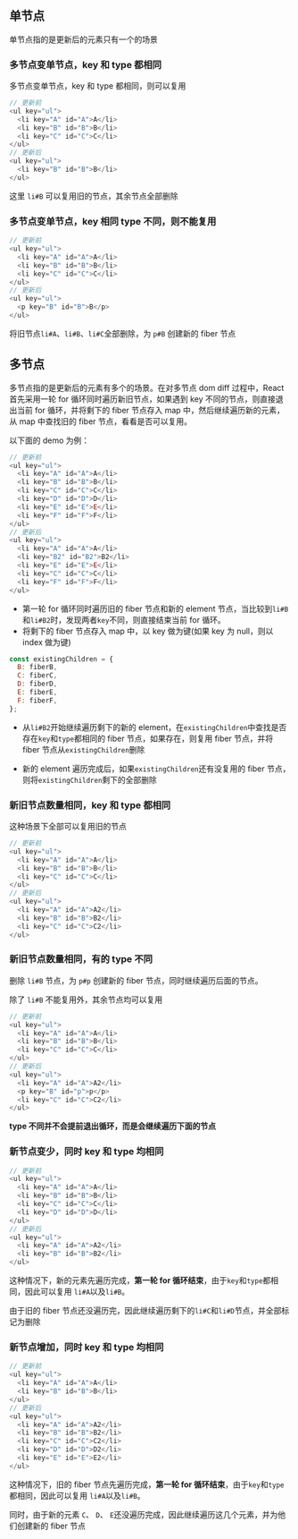 ## 单节点

单节点指的是更新后的元素只有一个的场景

### 多节点变单节点，key 和 type 都相同

多节点变单节点，key 和 type 都相同，则可以复用

```js
// 更新前
<ul key="ul">
  <li key="A" id="A">A</li>
  <li key="B" id="B">B</li>
  <li key="C" id="C">C</li>
</ul>
// 更新后
<ul key="ul">
  <li key="B" id="B">B</li>
</ul>
```

这里 `li#B` 可以复用旧的节点，其余节点全部删除

### 多节点变单节点，key 相同 type 不同，则不能复用

```js
// 更新前
<ul key="ul">
  <li key="A" id="A">A</li>
  <li key="B" id="B">B</li>
  <li key="C" id="C">C</li>
</ul>
// 更新后
<ul key="ul">
  <p key="B" id="B">B</p>
</ul>
```

将旧节点`li#A`、`li#B`、`li#C`全部删除，为 `p#B` 创建新的 fiber 节点

## 多节点

多节点指的是更新后的元素有多个的场景。在对多节点 dom diff 过程中，React 首先采用一轮 for 循环同时遍历新旧节点，如果遇到 key 不同的节点，则直接退出当前 for 循环，并将剩下的 fiber 节点存入 map 中，然后继续遍历新的元素，从 map 中查找旧的 fiber 节点，看看是否可以复用。

以下面的 demo 为例：

```js
// 更新前
<ul key="ul">
  <li key="A" id="A">A</li>
  <li key="B" id="B">B</li>
  <li key="C" id="C">C</li>
  <li key="D" id="D">D</li>
  <li key="E" id="E">E</li>
  <li key="F" id="F">F</li>
</ul>
// 更新后
<ul key="ul">
  <li key="A" id="A">A</li>
  <li key="B2" id="B2">B2</li>
  <li key="E" id="E">E</li>
  <li key="C" id="C">C</li>
  <li key="F" id="F">F</li>
</ul>
```

- 第一轮 for 循环同时遍历旧的 fiber 节点和新的 element 节点，当比较到`li#B` 和`li#B2`时，发现两者`key`不同，则直接结束当前 for 循环。
- 将剩下的 fiber 节点存入 map 中，以 key 做为键(如果 key 为 null，则以 index 做为键)

```js
const existingChildren = {
  B: fiberB,
  C: fiberC,
  D: fiberD,
  E: fiberE,
  F: fiberF,
};
```

- 从`li#B2`开始继续遍历剩下的新的 element，在`existingChildren`中查找是否存在`key`和`type`都相同的 fiber 节点，如果存在，则复用 fiber 节点，并将 fiber 节点从`existingChildren`删除

- 新的 element 遍历完成后，如果`existingChildren`还有没复用的 fiber 节点，则将`existingChildren`剩下的全部删除

### 新旧节点数量相同，key 和 type 都相同

这种场景下全部可以复用旧的节点

```js
// 更新前
<ul key="ul">
  <li key="A" id="A">A</li>
  <li key="B" id="B">B</li>
  <li key="C" id="C">C</li>
</ul>
// 更新后
<ul key="ul">
  <li key="A" id="A">A2</li>
  <li key="B" id="B">B2</li>
  <li key="C" id="C">C2</li>
</ul>
```

### 新旧节点数量相同，有的 type 不同

删除 `li#B` 节点，为 `p#p` 创建新的 fiber 节点，同时继续遍历后面的节点。

除了 `li#B` 不能复用外，其余节点均可以复用

```js
// 更新前
<ul key="ul">
  <li key="A" id="A">A</li>
  <li key="B" id="B">B</li>
  <li key="C" id="C">C</li>
</ul>
// 更新后
<ul key="ul">
  <li key="A" id="A">A2</li>
  <p key="B" id="p">p</p>
  <li key="C" id="C">C2</li>
</ul>
```

**type 不同并不会提前退出循环，而是会继续遍历下面的节点**

### 新节点变少，同时 key 和 type 均相同

```js
// 更新前
<ul key="ul">
  <li key="A" id="A">A</li>
  <li key="B" id="B">B</li>
  <li key="C" id="C">C</li>
  <li key="D" id="D">D</li>
</ul>
// 更新后
<ul key="ul">
  <li key="A" id="A">A2</li>
  <li key="B" id="B">B2</li>
</ul>
```

这种情况下，新的元素先遍历完成，**第一轮 for 循环结束**，由于`key`和`type`都相同，因此可以复用 `li#A`以及`li#B`。

由于旧的 fiber 节点还没遍历完，因此继续遍历剩下的`li#C`和`li#D`节点，并全部标记为删除

### 新节点增加，同时 key 和 type 均相同

```js
// 更新前
<ul key="ul">
  <li key="A" id="A">A</li>
  <li key="B" id="B">B</li>
</ul>
// 更新后
<ul key="ul">
  <li key="A" id="A">A2</li>
  <li key="B" id="B">B2</li>
  <li key="C" id="C">C2</li>
  <li key="D" id="D">D2</li>
  <li key="E" id="E">E2</li>
</ul>
```

这种情况下，旧的 fiber 节点先遍历完成，**第一轮 for 循环结束**，由于`key`和`type`都相同，因此可以复用 `li#A`以及`li#B`。

同时，由于新的元素 `C`、 `D`、 `E`还没遍历完成，因此继续遍历这几个元素，并为他们创建新的 fiber 节点
